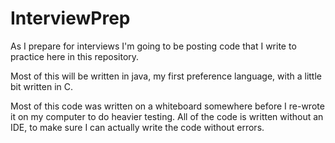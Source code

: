 # InterviewPrep

As I prepare for interviews I'm going to be posting code that I write to practice here in this repository.

Most of this will be written in java, my first preference language, with a little bit written in C.

Most of this code was written on a whiteboard somewhere before I re-wrote it on my computer to do heavier testing. All of the code is written without an IDE, to make sure I can actually write the code without errors.
